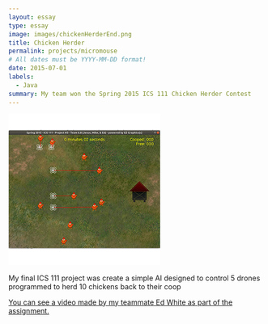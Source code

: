 ```yaml
---
layout: essay
type: essay
image: images/chickenHerderEnd.png
title: Chicken Herder
permalink: projects/micromouse
# All dates must be YYYY-MM-DD format!
date: 2015-07-01
labels:
  - Java
summary: My team won the Spring 2015 ICS 111 Chicken Herder Contest
---
```


<img class="ui medium right floated rounded image" src="../images/chickenHerderBegin.png">

My final ICS 111 project was create a simple AI designed to control 5 drones programmed to herd 10 chickens back to
their coop


[You can see a video made by my teammate Ed White as part of the assignment.](https://youtu.be/bpXoYn5SS7I)

